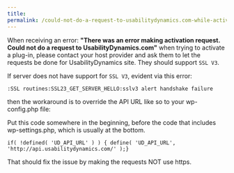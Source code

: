 ```yaml
---
title:
permalink: /could-not-do-a-request-to-usabilitydynamics.com-while-activating-add-on/
---
```


When receiving an error: **"There was an error making activation request. Could not do a request to UsabilityDynamics.com"** when trying to activate a plug-in, please contact your host provider and ask them to let the requests be done for UsabilityDynamics site. They should support  `SSL V3`. 

If server does not have support for `SSL V3`, evident via this error:

`:SSL routines:SSL23_GET_SERVER_HELLO:sslv3 alert handshake failure`

then the workaround is to override the API URL like so to your wp-config.php file:

Put this code somewhere in the beginning, before the code that includes wp-settings.php, which is usually at the bottom.

`if( !defined( 'UD_API_URL' ) ) { define( 'UD_API_URL', 'http://api.usabilitydynamics.com/' );}`

That should fix the issue by making the requests NOT use https.



